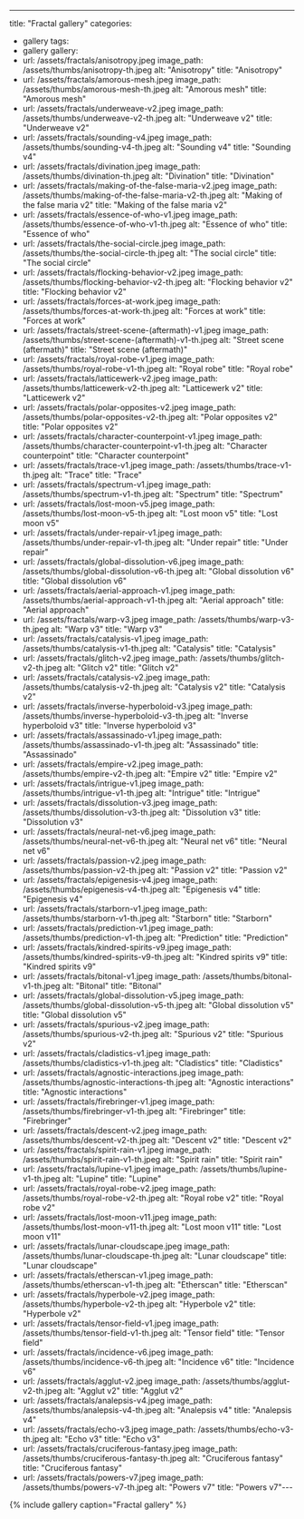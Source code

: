 ---
title: "Fractal gallery"
categories:
  - gallery
tags: 
  - gallery
gallery:
  - url: /assets/fractals/anisotropy.jpeg
    image_path: /assets/thumbs/anisotropy-th.jpeg
    alt: "Anisotropy"
    title: "Anisotropy"
  - url: /assets/fractals/amorous-mesh.jpeg
    image_path: /assets/thumbs/amorous-mesh-th.jpeg
    alt: "Amorous mesh"
    title: "Amorous mesh"
  - url: /assets/fractals/underweave-v2.jpeg
    image_path: /assets/thumbs/underweave-v2-th.jpeg
    alt: "Underweave v2"
    title: "Underweave v2"
  - url: /assets/fractals/sounding-v4.jpeg
    image_path: /assets/thumbs/sounding-v4-th.jpeg
    alt: "Sounding v4"
    title: "Sounding v4"
  - url: /assets/fractals/divination.jpeg
    image_path: /assets/thumbs/divination-th.jpeg
    alt: "Divination"
    title: "Divination"
  - url: /assets/fractals/making-of-the-false-maria-v2.jpeg
    image_path: /assets/thumbs/making-of-the-false-maria-v2-th.jpeg
    alt: "Making of the false maria v2"
    title: "Making of the false maria v2"
  - url: /assets/fractals/essence-of-who-v1.jpeg
    image_path: /assets/thumbs/essence-of-who-v1-th.jpeg
    alt: "Essence of who"
    title: "Essence of who"
  - url: /assets/fractals/the-social-circle.jpeg
    image_path: /assets/thumbs/the-social-circle-th.jpeg
    alt: "The social circle"
    title: "The social circle"
  - url: /assets/fractals/flocking-behavior-v2.jpeg
    image_path: /assets/thumbs/flocking-behavior-v2-th.jpeg
    alt: "Flocking behavior v2"
    title: "Flocking behavior v2"
  - url: /assets/fractals/forces-at-work.jpeg
    image_path: /assets/thumbs/forces-at-work-th.jpeg
    alt: "Forces at work"
    title: "Forces at work"
  - url: /assets/fractals/street-scene-(aftermath)-v1.jpeg
    image_path: /assets/thumbs/street-scene-(aftermath)-v1-th.jpeg
    alt: "Street scene (aftermath)"
    title: "Street scene (aftermath)"
  - url: /assets/fractals/royal-robe-v1.jpeg
    image_path: /assets/thumbs/royal-robe-v1-th.jpeg
    alt: "Royal robe"
    title: "Royal robe"
  - url: /assets/fractals/latticewerk-v2.jpeg
    image_path: /assets/thumbs/latticewerk-v2-th.jpeg
    alt: "Latticewerk v2"
    title: "Latticewerk v2"
  - url: /assets/fractals/polar-opposites-v2.jpeg
    image_path: /assets/thumbs/polar-opposites-v2-th.jpeg
    alt: "Polar opposites v2"
    title: "Polar opposites v2"
  - url: /assets/fractals/character-counterpoint-v1.jpeg
    image_path: /assets/thumbs/character-counterpoint-v1-th.jpeg
    alt: "Character counterpoint"
    title: "Character counterpoint"
  - url: /assets/fractals/trace-v1.jpeg
    image_path: /assets/thumbs/trace-v1-th.jpeg
    alt: "Trace"
    title: "Trace"
  - url: /assets/fractals/spectrum-v1.jpeg
    image_path: /assets/thumbs/spectrum-v1-th.jpeg
    alt: "Spectrum"
    title: "Spectrum"
  - url: /assets/fractals/lost-moon-v5.jpeg
    image_path: /assets/thumbs/lost-moon-v5-th.jpeg
    alt: "Lost moon v5"
    title: "Lost moon v5"
  - url: /assets/fractals/under-repair-v1.jpeg
    image_path: /assets/thumbs/under-repair-v1-th.jpeg
    alt: "Under repair"
    title: "Under repair"
  - url: /assets/fractals/global-dissolution-v6.jpeg
    image_path: /assets/thumbs/global-dissolution-v6-th.jpeg
    alt: "Global dissolution v6"
    title: "Global dissolution v6"
  - url: /assets/fractals/aerial-approach-v1.jpeg
    image_path: /assets/thumbs/aerial-approach-v1-th.jpeg
    alt: "Aerial approach"
    title: "Aerial approach"
  - url: /assets/fractals/warp-v3.jpeg
    image_path: /assets/thumbs/warp-v3-th.jpeg
    alt: "Warp v3"
    title: "Warp v3"
  - url: /assets/fractals/catalysis-v1.jpeg
    image_path: /assets/thumbs/catalysis-v1-th.jpeg
    alt: "Catalysis"
    title: "Catalysis"
  - url: /assets/fractals/glitch-v2.jpeg
    image_path: /assets/thumbs/glitch-v2-th.jpeg
    alt: "Glitch v2"
    title: "Glitch v2"
  - url: /assets/fractals/catalysis-v2.jpeg
    image_path: /assets/thumbs/catalysis-v2-th.jpeg
    alt: "Catalysis v2"
    title: "Catalysis v2"
  - url: /assets/fractals/inverse-hyperboloid-v3.jpeg
    image_path: /assets/thumbs/inverse-hyperboloid-v3-th.jpeg
    alt: "Inverse hyperboloid v3"
    title: "Inverse hyperboloid v3"
  - url: /assets/fractals/assassinado-v1.jpeg
    image_path: /assets/thumbs/assassinado-v1-th.jpeg
    alt: "Assassinado"
    title: "Assassinado"
  - url: /assets/fractals/empire-v2.jpeg
    image_path: /assets/thumbs/empire-v2-th.jpeg
    alt: "Empire v2"
    title: "Empire v2"
  - url: /assets/fractals/intrigue-v1.jpeg
    image_path: /assets/thumbs/intrigue-v1-th.jpeg
    alt: "Intrigue"
    title: "Intrigue"
  - url: /assets/fractals/dissolution-v3.jpeg
    image_path: /assets/thumbs/dissolution-v3-th.jpeg
    alt: "Dissolution v3"
    title: "Dissolution v3"
  - url: /assets/fractals/neural-net-v6.jpeg
    image_path: /assets/thumbs/neural-net-v6-th.jpeg
    alt: "Neural net v6"
    title: "Neural net v6"
  - url: /assets/fractals/passion-v2.jpeg
    image_path: /assets/thumbs/passion-v2-th.jpeg
    alt: "Passion v2"
    title: "Passion v2"
  - url: /assets/fractals/epigenesis-v4.jpeg
    image_path: /assets/thumbs/epigenesis-v4-th.jpeg
    alt: "Epigenesis v4"
    title: "Epigenesis v4"
  - url: /assets/fractals/starborn-v1.jpeg
    image_path: /assets/thumbs/starborn-v1-th.jpeg
    alt: "Starborn"
    title: "Starborn"
  - url: /assets/fractals/prediction-v1.jpeg
    image_path: /assets/thumbs/prediction-v1-th.jpeg
    alt: "Prediction"
    title: "Prediction"
  - url: /assets/fractals/kindred-spirits-v9.jpeg
    image_path: /assets/thumbs/kindred-spirits-v9-th.jpeg
    alt: "Kindred spirits v9"
    title: "Kindred spirits v9"
  - url: /assets/fractals/bitonal-v1.jpeg
    image_path: /assets/thumbs/bitonal-v1-th.jpeg
    alt: "Bitonal"
    title: "Bitonal"
  - url: /assets/fractals/global-dissolution-v5.jpeg
    image_path: /assets/thumbs/global-dissolution-v5-th.jpeg
    alt: "Global dissolution v5"
    title: "Global dissolution v5"
  - url: /assets/fractals/spurious-v2.jpeg
    image_path: /assets/thumbs/spurious-v2-th.jpeg
    alt: "Spurious v2"
    title: "Spurious v2"
  - url: /assets/fractals/cladistics-v1.jpeg
    image_path: /assets/thumbs/cladistics-v1-th.jpeg
    alt: "Cladistics"
    title: "Cladistics"
  - url: /assets/fractals/agnostic-interactions.jpeg
    image_path: /assets/thumbs/agnostic-interactions-th.jpeg
    alt: "Agnostic interactions"
    title: "Agnostic interactions"
  - url: /assets/fractals/firebringer-v1.jpeg
    image_path: /assets/thumbs/firebringer-v1-th.jpeg
    alt: "Firebringer"
    title: "Firebringer"
  - url: /assets/fractals/descent-v2.jpeg
    image_path: /assets/thumbs/descent-v2-th.jpeg
    alt: "Descent v2"
    title: "Descent v2"
  - url: /assets/fractals/spirit-rain-v1.jpeg
    image_path: /assets/thumbs/spirit-rain-v1-th.jpeg
    alt: "Spirit rain"
    title: "Spirit rain"
  - url: /assets/fractals/lupine-v1.jpeg
    image_path: /assets/thumbs/lupine-v1-th.jpeg
    alt: "Lupine"
    title: "Lupine"
  - url: /assets/fractals/royal-robe-v2.jpeg
    image_path: /assets/thumbs/royal-robe-v2-th.jpeg
    alt: "Royal robe v2"
    title: "Royal robe v2"
  - url: /assets/fractals/lost-moon-v11.jpeg
    image_path: /assets/thumbs/lost-moon-v11-th.jpeg
    alt: "Lost moon v11"
    title: "Lost moon v11"
  - url: /assets/fractals/lunar-cloudscape.jpeg
    image_path: /assets/thumbs/lunar-cloudscape-th.jpeg
    alt: "Lunar cloudscape"
    title: "Lunar cloudscape"
  - url: /assets/fractals/etherscan-v1.jpeg
    image_path: /assets/thumbs/etherscan-v1-th.jpeg
    alt: "Etherscan"
    title: "Etherscan"
  - url: /assets/fractals/hyperbole-v2.jpeg
    image_path: /assets/thumbs/hyperbole-v2-th.jpeg
    alt: "Hyperbole v2"
    title: "Hyperbole v2"
  - url: /assets/fractals/tensor-field-v1.jpeg
    image_path: /assets/thumbs/tensor-field-v1-th.jpeg
    alt: "Tensor field"
    title: "Tensor field"
  - url: /assets/fractals/incidence-v6.jpeg
    image_path: /assets/thumbs/incidence-v6-th.jpeg
    alt: "Incidence v6"
    title: "Incidence v6"
  - url: /assets/fractals/agglut-v2.jpeg
    image_path: /assets/thumbs/agglut-v2-th.jpeg
    alt: "Agglut v2"
    title: "Agglut v2"
  - url: /assets/fractals/analepsis-v4.jpeg
    image_path: /assets/thumbs/analepsis-v4-th.jpeg
    alt: "Analepsis v4"
    title: "Analepsis v4"
  - url: /assets/fractals/echo-v3.jpeg
    image_path: /assets/thumbs/echo-v3-th.jpeg
    alt: "Echo v3"
    title: "Echo v3"
  - url: /assets/fractals/cruciferous-fantasy.jpeg
    image_path: /assets/thumbs/cruciferous-fantasy-th.jpeg
    alt: "Cruciferous fantasy"
    title: "Cruciferous fantasy"
  - url: /assets/fractals/powers-v7.jpeg
    image_path: /assets/thumbs/powers-v7-th.jpeg
    alt: "Powers v7"
    title: "Powers v7"---

{% include gallery caption="Fractal gallery" %}